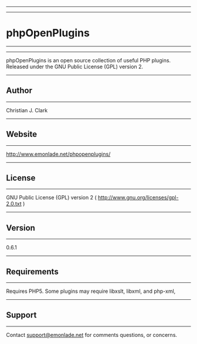 -----------------------------------------------------------------------------------------------------------
-----------------------------------------------------------------------------------------------------------
# phpOpenPlugins
-----------------------------------------------------------------------------------------------------------
-----------------------------------------------------------------------------------------------------------
phpOpenPlugins is an open source collection of useful PHP plugins.
Released under the GNU Public License (GPL) version 2.

-----------------------------------------------------------------------------------------------------------
## Author
-----------------------------------------------------------------------------------------------------------
Christian J. Clark

-----------------------------------------------------------------------------------------------------------
## Website
-----------------------------------------------------------------------------------------------------------
http://www.emonlade.net/phpopenplugins/

-----------------------------------------------------------------------------------------------------------
## License
-----------------------------------------------------------------------------------------------------------
GNU Public License (GPL) version 2 ( http://www.gnu.org/licenses/gpl-2.0.txt )

-----------------------------------------------------------------------------------------------------------
## Version
-----------------------------------------------------------------------------------------------------------
0.6.1

-----------------------------------------------------------------------------------------------------------
## Requirements
-----------------------------------------------------------------------------------------------------------
Requires PHP5. Some plugins may require libxslt, libxml, and php-xml,

-----------------------------------------------------------------------------------------------------------
## Support
-----------------------------------------------------------------------------------------------------------
Contact support@emonlade.net for comments questions, or concerns.

